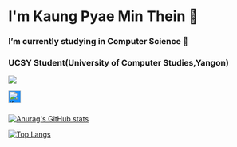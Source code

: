 # I'm Kaung Pyae Min Thein 👋


### I’m currently studying in Computer Science 🌱
### UCSY Student(University of Computer Studies,Yangon)


![](https://komarev.com/ghpvc/?username=Kaung-Pyae-Min-Thein&color=green)

<a href="https://www.linkedin.com/in/kaung-pyae-min-thein/">
  <img align="left" alt="Kaung Pyae's Linkdein" width="25px" src="https://cdn.jsdelivr.net/npm/simple-icons@v3/icons/linkedin.svg" style="background-color: DodgerBlue;"/>
</a>
<br/>
<br/>

[![Anurag's GitHub stats](https://github-readme-stats.vercel.app/api?username=Kaung-Pyae-Min-Thein&count_private=true&show_icons=true&theme=gotham)](https://github.com/anuraghazra/github-readme-stats)

[![Top Langs](https://github-readme-stats.vercel.app/api/top-langs/?username=Kaung-Pyae-Min-Thein&layout=compact)](https://github.com/anuraghazra/github-readme-stats)

<!--
**Kaung-Pyae-Min-Thein/Kaung-Pyae-Min-Thein** is a ✨ _special_ ✨ repository because its `README.md` (this file) appears on your GitHub profile.

Here are some ideas to get you started:

- 🔭 I’m currently working on ...
- 🌱 I’m currently learning ...
- 👯 I’m looking to collaborate on ...
- 🤔 I’m looking for help with ...
- 💬 Ask me about ...
- 📫 How to reach me: ...
- 😄 Pronouns: ...
- ⚡ Fun fact: ...
-->

